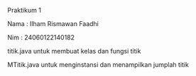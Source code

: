 Praktikum 1


Nama : Ilham Rismawan Faadhi

Nim  : 24060122140182


titik.java untuk membuat kelas dan fungsi titik

MTitik.java untuk menginstansi dan menampilkan jumplah titik 

